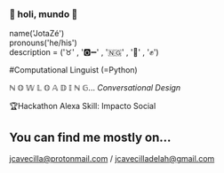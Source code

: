 ### 👐 holi, mundo 👐


name('JotaZé') <br>
pronouns('he/his') <br>
description = ('♉' , '🅾️➖' , '🇳🇬'  , '🐶' , '✊')

#Computational Linguist (=Python)

ℕ 𝕆 𝕎 𝕃 𝕆 𝔸 𝔻 𝕀 ℕ 𝔾... 
*Conversational Design*

🏆Hackathon Alexa Skill: Impacto Social

<!-- lista

💝
things_i_love = []

🚩
things_i_love_to_hate = ['cristoher_nolan']

-->




## You can find me mostly on...

<a src="https://www.linkedin.com/in/jc-avecilla/" alt="LinkedIn">

jcavecilla@protonmail.com 
/
jcavecilladelah@gmail.com




<!--  

my CV from my webpage 👉🏻 My webpage

👀 my blog 👉🏻 My blog

👀 my portfolio 👉🏻 My portfolio

-->



<!--
---

**jcavecilla/jcavecilla** is a ✨ _special_ ✨ repository because its `README.md` (this file) appears on your GitHub profile.

Here are some ideas to get you started:

- 🔭 I’m currently working on ...
- 🌱 I’m currently learning ...
- 👯 I’m looking to collaborate on ...
- 🤔 I’m looking for help with ...
- 💬 Ask me about ...
- 📫 How to reach me: ...
- 😄 Pronouns: ...
- ⚡ Fun fact: ...
-->


